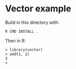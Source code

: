 # Vector example

Build in this directory with:

    R CMD INSTALL .

Then in R:

    > library(vector)
    > add(1, 2)
    3
    > 


